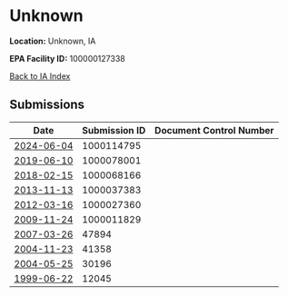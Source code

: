 # Unknown

**Location:** Unknown, IA

**EPA Facility ID:** 100000127338

[Back to IA Index](../../index.md)

## Submissions

| Date | Submission ID | Document Control Number |
|------|--------------|-------------------------|
| [2024-06-04](submissions/1000114795.md) | 1000114795 |  |
| [2019-06-10](submissions/1000078001.md) | 1000078001 |  |
| [2018-02-15](submissions/1000068166.md) | 1000068166 |  |
| [2013-11-13](submissions/1000037383.md) | 1000037383 |  |
| [2012-03-16](submissions/1000027360.md) | 1000027360 |  |
| [2009-11-24](submissions/1000011829.md) | 1000011829 |  |
| [2007-03-26](submissions/47894.md) | 47894 |  |
| [2004-11-23](submissions/41358.md) | 41358 |  |
| [2004-05-25](submissions/30196.md) | 30196 |  |
| [1999-06-22](submissions/12045.md) | 12045 |  |
